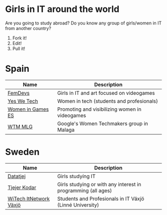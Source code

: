 # Girls in IT around the world
Are you going to study abroad? Do you know any group of girls/women in IT from another country?

1. Fork it!
2. Edit! 
3. Pull it!

# Spain

| Name  | Description |
| ------------- | ------------- |
| [FemDevs](https://femdevs.org/)  | Girls in IT and art focused on videogames |
| [Yes We Tech](https://yeswetech.org/)  | Women in tech (students and profesionals)  |
| [Women in Games ES](https://womeningameses.com)  | Promoting and visibilizing women in videogames  |
| [WTM MLG](https://twitter.com/WTM_Malaga)  | Google's Women Techmakers group in Malaga |


# Sweden

| Name  | Description |
| ------------- | ------------- |
| [Datatjej](http://datatjej.se/) | Girls studyíng IT |
| [Tjejer Kodar](http://www.tjejerkodar.se/) | Girls studying or with any interest in programming (all ages)|
|[WiTech ItNetwork Växjö](https://www.facebook.com/WiTechVXO/)| Students and Profesionals in IT Växjö (Linné University)|
